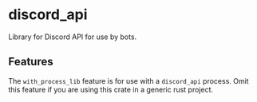 # discord_api

Library for Discord API for use by bots.

## Features

The `with_process_lib` feature is for use with a `discord_api` process.
Omit this feature if you are using this crate in a generic rust project.
